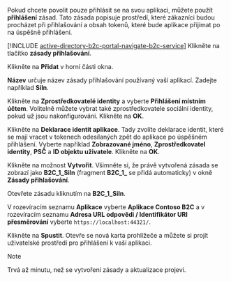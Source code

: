 Pokud chcete povolit pouze přihlásit se na svou aplikaci, můžete použít **přihlášení** zásad. Tato zásada popisuje prostředí, které zákazníci budou procházet při přihlašování a obsah tokenů, které bude aplikace přijímat po na úspěšně přihlášení.

[!INCLUDE [active-directory-b2c-portal-navigate-b2c-service](active-directory-b2c-portal-navigate-b2c-service.md)]
Klikněte na tlačítko **zásady přihlašování**.

Klikněte na **Přidat** v horní části okna.

**Název** určuje název zásady přihlašování používaný vaší aplikací. Zadejte například **SiIn**.

Klikněte na **Zprostředkovatelé identity** a vyberte **Přihlášení místním účtem**. Volitelně můžete vybrat také zprostředkovatele sociální identity, pokud už jsou nakonfigurováni. Klikněte na **OK**.

Klikněte na **Deklarace identit aplikace**. Tady zvolíte deklarace identit, které se mají vracet v tokenech odesílaných zpět do aplikace po úspěšném přihlášení. Vyberte například **Zobrazované jméno**, **Zprostředkovatel identity**, **PSČ** a **ID objektu uživatele**. Klikněte na **OK**.

Klikněte na možnost **Vytvořit**. Všimněte si, že právě vytvořená zásada se zobrazí jako **B2C_1_SiIn** (fragment **B2C\_1\_** se přidá automaticky) v okně **Zásady přihlašování**.

Otevřete zásadu kliknutím na **B2C_1_SiIn**.

V rozevíracím seznamu **Aplikace** vyberte **Aplikace Contoso B2C** a v rozevíracím seznamu **Adresa URL odpovědi / Identifikátor URI přesměrování** vyberte `https://localhost:44321/`.

Klikněte na **Spustit**. Otevře se nová karta prohlížeče a můžete si projít uživatelské prostředí pro přihlášení k vaší aplikaci.

> [!NOTE]
> Trvá až minutu, než se vytvoření zásady a aktualizace projeví.
>
